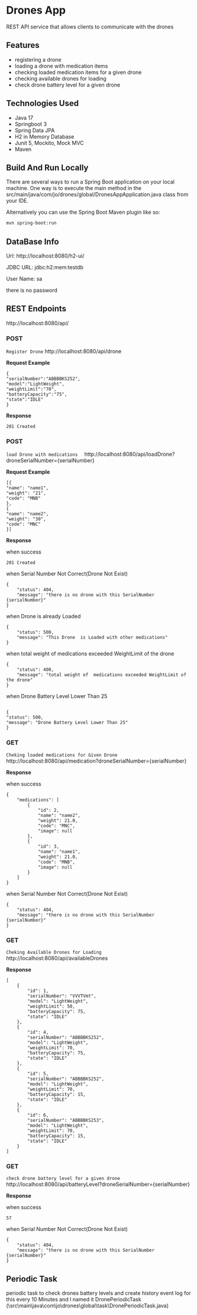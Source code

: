 # Drones App

REST API  service that allows clients to communicate with the drones
## Features
- registering a drone
- loading a drone with medication items
- checking loaded medication items for a given drone
- checking available drones for loading
- check drone battery level for a given drone




## Technologies Used

- Java 17
- Springboot 3
- Spring Data JPA
- H2 in Memory Database
- Junit 5, Mockito, Mock MVC
- Maven

## Build And Run Locally

There are several ways to run a Spring Boot application on your local machine. One way is to execute the main method in
the src/main/java/com/jo/drones/global/DronesAppApplication.java class from your IDE.

Alternatively you can use the Spring Boot Maven plugin like so:

```bash
mvn spring-boot:run
```

## DataBase Info

Url: http://localhost:8080/h2-ui/

JDBC URL:  jdbc:h2:mem:testdb

User Name: sa

there is no password

## REST Endpoints

http://localhost:8080/api/

### POST

`Register Drone` http://localhost:8080/api/drone <br/>

**Request Example**

``` 
{
"serialNumber":"ABBBBKS252",
"model":"LightWeight",
"weightLimit":"70",
"batteryCapacity":"75",
"state":"IDLE"
}
```

**Response**

```
201 Created
```

### POST

`load Drone with medications  ` http://localhost:8080/api/loadDrone?droneSerialNumber={serialNumber} <br/>

**Request Example**

``` 
[{
"name": "name1",
"weight": "21",
"code": "MNB"
},
{
"name": "name2",
"weight": "30",
"code": "MNC"
}]
```

**Response**

when success

```
201 Created
```
when Serial Number Not Correct(Drone Not Exist)

```
{
    "status": 404,
    "message": "there is no drone with this SerialNumber {serialNumber}"
}
```

when Drone is already Loaded

```
{
    "status": 500,
    "message": "This Drone  is Loaded with other medications"
}
```

when total weight of medications exceeded WeightLimit of the drone

```
{
    "status": 400,
    "message": "total weight of  medications exceeded WeightLimit of the drone"
}
```

when Drone Battery Level Lower Than 25

```

{
"status": 500,
"message": "Drone Battery Level Lower Than 25"
}
```

### GET

`Cheking loaded medications for Given Drone` http://localhost:8080/api/medication?droneSerialNumber={serialNumber} <br/>

**Response**

when success

```
{
    "medications": [
        {
            "id": 2,
            "name": "name2",
            "weight": 21.0,
            "code": "MNC",
            "image": null
        },
        {
            "id": 3,
            "name": "name1",
            "weight": 21.0,
            "code": "MNB",
            "image": null
        }
    ]
}
```

when Serial Number Not Correct(Drone Not Exist)

```
{
    "status": 404,
    "message": "there is no drone with this SerialNumber {serialNumber}"
}
```

### GET

`Cheking Available Drones for Loading` http://localhost:8080/api/availableDrones <br/>

**Response**

```
[
    {
        "id": 1,
        "serialNumber": "VVVTVmt",
        "model": "LightWeight",
        "weightLimit": 50,
        "batteryCapacity": 75,
        "state": "IDLE"
    },
    {
        "id": 4,
        "serialNumber": "ABBBBKS252",
        "model": "LightWeight",
        "weightLimit": 70,
        "batteryCapacity": 75,
        "state": "IDLE"
    },
    {
        "id": 5,
        "serialNumber": "ABBBBKS252",
        "model": "LightWeight",
        "weightLimit": 70,
        "batteryCapacity": 15,
        "state": "IDLE"
    },
    {
        "id": 6,
        "serialNumber": "ABBBBKS253",
        "model": "LightWeight",
        "weightLimit": 70,
        "batteryCapacity": 15,
        "state": "IDLE"
    }
]
```

### GET

`check drone battery level for a given drone` http://localhost:8080/api/batteryLevel?droneSerialNumber={serialNumber} <br/>

**Response**

when success

```
57
```

when Serial Number Not Correct(Drone Not Exist)

```
{
    "status": 404,
    "message": "there is no drone with this SerialNumber {serialNumber}"
}
```

## Periodic  Task

periodic task to check drones battery levels and create history event log for this every 10 Minutes
and I named it DronePeriodicTask (\src\main\java\com\jo\drones\global\task\DronePeriodicTask.java)




